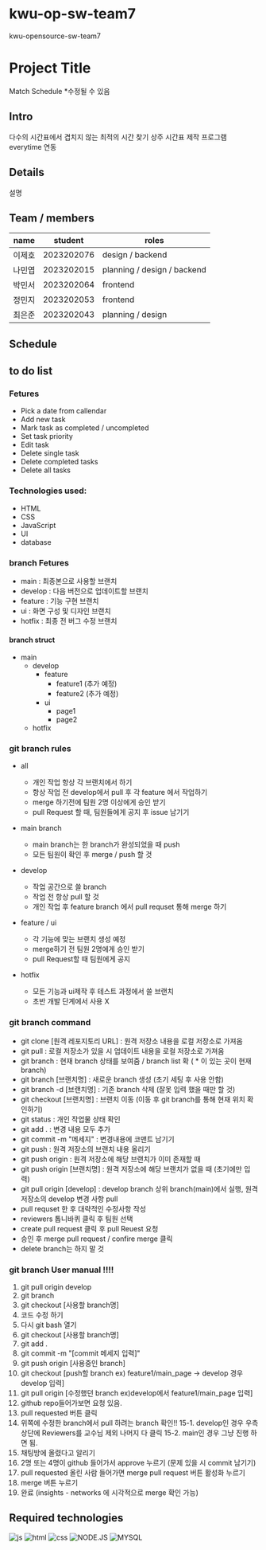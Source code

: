 # kwu-op-sw-team7
kwu-opensource-sw-team7

# Project Title
 Match Schedule *수정될 수 있음

## Intro
다수의 시간표에서 겹치지 않는 최적의 시간 찾기
상주 시간표 제작 프로그램
everytime 연동

## Details
설명

## Team / members
| name | student | roles |
|---|----------|------------|
| 이제호 | 2023202076 | design / backend |
| 나민엽 | 2023202015 | planning / design / backend |
| 박민서 | 2023202064 | frontend |
| 정민지 | 2023202053 | frontend |
| 최은준 | 2023202043 | planning / design |

## Schedule

## to do list

### Fetures
* Pick a date from callendar
* Add new task
* Mark task as completed / uncompleted
* Set task priority
* Edit task
* Delete single task
* Delete completed tasks
* Delete all tasks

### Technologies used:
* HTML
* CSS
* JavaScript
* UI
* database

### branch Fetures
- main : 최종본으로 사용할 브랜치
- develop : 다음 버전으로 업데이트할 브랜치
- feature : 기능 구현 브랜치
- ui : 화면 구성 및 디자인 브랜치
- hotfix : 최종 전 버그 수정 브랜치

#### branch struct
* main
    * develop
        * feature
             * feature1 (추가 예정)
             * feature2 (추가 예정)
        * ui
            * page1
            * page2
    * hotfix
       
### git branch rules
- all
  * 개인 작업 항상 각 브랜치에서 하기
  * 항상 작업 전 develop에서 pull 후 각 feature 에서 작업하기
  * merge 하기전에 팀원 2명 이상에게 승인 받기
  * pull Request 할 때, 팀원들에게 공지 후 issue 남기기
    
- main branch
  * main branch는 한 branch가 완성되었을 때 push
  * 모든 팀원이 확인 후 merge / push 할 것
- develop
  * 작업 공간으로 쓸 branch
  * 작업 전 항상 pull 할 것
  * 개인 작업 후 feature branch 에서 pull requset 통해 merge 하기
- feature / ui
  * 각 기능에 맞는 브랜치 생성 예정
  * merge하기 전 팀원 2명에게 승인 받기
  * pull Request할 때 팀원에게 공지
- hotfix
  * 모든 기능과 ui제작 후 테스트 과정에서 쓸 브랜치
  * 초반 개발 단계에서 사용 X
 
### git branch command
- git clone [원격 레포지토리 URL] : 원격 저장소 내용을 로컬 저장소로 가져옴
- git pull : 로컬 저장소가 있을 시 업데이트 내용을 로컬 저장소로 가져옴
- git branch : 현재 branch 상태를 보여줌 / branch list 확 ( * 이 있는 곳이 현재 branch)
- git branch [브랜치명] : 새로운 branch 생성 (초기 세팅 후 사용 안함)
- git branch -d [브랜치명] : 기존 branch 삭제 (잘못 입력 했을 때만 할 것)
- git checkout [브랜치명] : 브랜치 이동 (이동 후 git branch를 통해 현재 위치 확인하기)
- git status : 개인 작업물 상태 확인
- git add . : 변경 내용 모두 추가
- git commit -m "메세지" : 변경내용에 코맨트 남기기
- git push : 원격 저장소의 브랜치 내용 올리기
- git push origin : 원격 저장소에 해당 브랜치가 이미 존재할 때
- git push origin [브랜치명] : 원격 저장소에 해당 브랜치가 없을 때 (초기에만 입력)
- git pull origin [develop] : develop branch 상위 branch(main)에서 실행, 원격 저장소의 develop 변경 사항 pull
- pull requset 한 후 대략적인 수정사항 작성
- reviewers 톱니바퀴 클릭 후 팀원 선택
- create pull request 클릭 후 pull Reuest 요청
- 승인 후 merge pull request / confire merge 클릭
- delete branch는 하지 말 것


### git branch User manual !!!!
1. git pull origin develop
2. git branch
3. git checkout [사용할 branch명]
4. 코드 수정 하기
5. 다시 git bash 열기
6. git checkout [사용할 branch명]
7. git add .
8. git commit -m "[commit 메세지 입력]"
9. git push origin [사용중인 branch]
10. git checkout [push할 branch ex) feature1/main_page -> develop 경우 develop 입력]
11. git pull origin [수정했던 branch ex)develop에서 feature1/main_page 입력]
12. github repo들어가보면 요청 있음.
13. pull requested 버튼 클릭
14. 위쪽에 수정한 branch에서 pull 하려는 branch 확인!!
15-1. develop인 경우 우측 상단에 Reviewers를 교수님 제외 나머지 다 클릭
15-2. main인 경우 그냥 진행 하면 됨.
16. 채팅방에 올렸다고 알리기
17. 2명 또는 4명이 github 들어가서 approve 누르기 (문제 있을 시 commit 남기기)
18. pull requested 올린 사람 들어가면 merge pull request 버튼 활성화 누르기
19. merge 버튼 누르기
20. 완료 (insights - networks 에 시각적으로 merge 확인 가능)


## Required technologies
![js](https://img.shields.io/badge/JavaScript-F7DF1E?style=for-the-badge&logo=JavaScript&logoColor=white)
![html](https://img.shields.io/badge/HTML-239120?style=for-the-badge&logo=html5&logoColor=white)
![css](https://img.shields.io/badge/CSS-239120?&style=for-the-badge&logo=css3&logoColor=white)
![NODE.JS](https://img.shields.io/badge/Node.js-43853D?style=for-the-badge&logo=node.js&logoColor=white)
![MYSQL](https://img.shields.io/badge/MySQL-005C84?style=for-the-badge&logo=mysql&logoColor=white)

